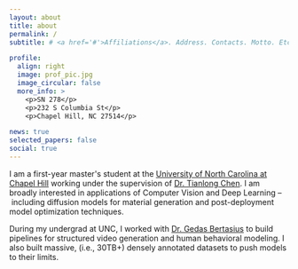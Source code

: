 ```yaml
---
layout: about
title: about
permalink: /
subtitle: # <a href='#'>Affiliations</a>. Address. Contacts. Motto. Etc.

profile:
  align: right
  image: prof_pic.jpg
  image_circular: false
  more_info: >
    <p>SN 278</p>
    <p>232 S Columbia St</p>
    <p>Chapel Hill, NC 27514</p>

news: true
selected_papers: false
social: true
---
```


I am a first-year master's student at the [University of North Carolina at Chapel Hill](https://cs.unc.edu/) working under the supervision of [Dr. Tianlong Chen](https://tianlong-chen.github.io/index.html#lab). I am broadly interested in applications of Computer Vision and Deep Learning – including diffusion models for material generation and post-deployment model optimization techniques.

During my undergrad at UNC, I worked with [Dr. Gedas Bertasius](https://www.gedasbertasius.com/) to build pipelines for structured video generation and human behavioral modeling. I also built massive, (i.e., 30TB+) densely annotated datasets to push models to their limits.